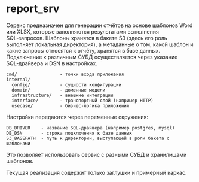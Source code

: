 # report_srv

Сервис предназначен для генерации отчётов на основе шаблонов Word или XLSX,
которые заполняются результатами выполнения SQL‑запросов. Шаблоны хранятся в
бакете S3 (здесь его роль выполняет локальная директория), а метаданные о том,
какой шаблон и какие запросы относятся к отчёту, хранятся в базе данных.
Подключение к различным СУБД осуществляется через указание SQL‑драйвера и DSN в настройках.

```
cmd/                - точки входа приложения
internal/
  config/           - сущности конфигурации
  domain/           - доменные модели
  infrastructure/   - внешние интеграции
  interface/        - транспортный слой (например HTTP)
  usecase/          - бизнес‑логика приложения
```

Настройки передаются через переменные окружения:

```
DB_DRIVER    - название SQL‑драйвера (например postgres, mysql)
DB_DSN       - строка подключения к базе данных
S3_BASEPATH  - путь к директории, выступающей в роли бакета с шаблонами
```

Это позволяет использовать сервис с разными СУБД и хранилищами шаблонов.

Текущая реализация содержит только заглушки и примерный каркас.
